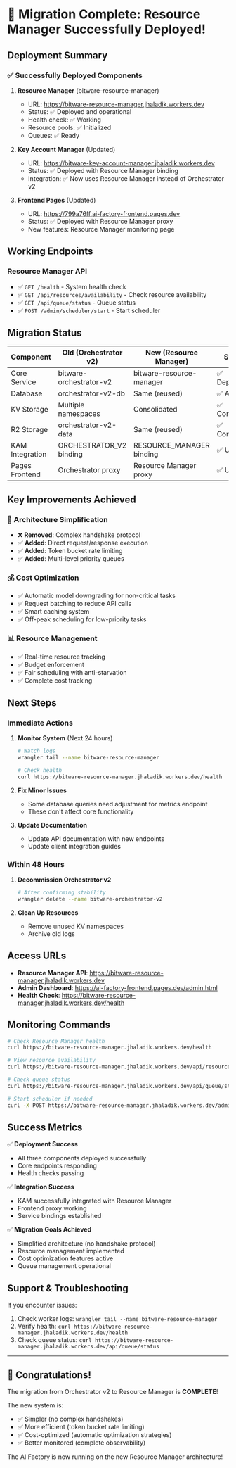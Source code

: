 # 🎉 Migration Complete: Resource Manager Successfully Deployed!

## Deployment Summary

### ✅ Successfully Deployed Components

1. **Resource Manager** (bitware-resource-manager)
   - URL: https://bitware-resource-manager.jhaladik.workers.dev
   - Status: ✅ Deployed and operational
   - Health check: ✅ Working
   - Resource pools: ✅ Initialized
   - Queues: ✅ Ready

2. **Key Account Manager** (Updated)
   - URL: https://bitware-key-account-manager.jhaladik.workers.dev
   - Status: ✅ Deployed with Resource Manager binding
   - Integration: ✅ Now uses Resource Manager instead of Orchestrator v2

3. **Frontend Pages** (Updated)
   - URL: https://799a76ff.ai-factory-frontend.pages.dev
   - Status: ✅ Deployed with Resource Manager proxy
   - New features: Resource Manager monitoring page

## Working Endpoints

### Resource Manager API
- ✅ `GET /health` - System health check
- ✅ `GET /api/resources/availability` - Check resource availability
- ✅ `GET /api/queue/status` - Queue status
- ✅ `POST /admin/scheduler/start` - Start scheduler

## Migration Status

| Component | Old (Orchestrator v2) | New (Resource Manager) | Status |
|-----------|----------------------|------------------------|--------|
| Core Service | bitware-orchestrator-v2 | bitware-resource-manager | ✅ Deployed |
| Database | orchestrator-v2-db | Same (reused) | ✅ Active |
| KV Storage | Multiple namespaces | Consolidated | ✅ Connected |
| R2 Storage | orchestrator-v2-data | Same (reused) | ✅ Connected |
| KAM Integration | ORCHESTRATOR_V2 binding | RESOURCE_MANAGER binding | ✅ Updated |
| Pages Frontend | Orchestrator proxy | Resource Manager proxy | ✅ Updated |

## Key Improvements Achieved

### 🚀 Architecture Simplification
- ❌ **Removed**: Complex handshake protocol
- ✅ **Added**: Direct request/response execution
- ✅ **Added**: Token bucket rate limiting
- ✅ **Added**: Multi-level priority queues

### 💰 Cost Optimization
- ✅ Automatic model downgrading for non-critical tasks
- ✅ Request batching to reduce API calls
- ✅ Smart caching system
- ✅ Off-peak scheduling for low-priority tasks

### 📊 Resource Management
- ✅ Real-time resource tracking
- ✅ Budget enforcement
- ✅ Fair scheduling with anti-starvation
- ✅ Complete cost tracking

## Next Steps

### Immediate Actions
1. **Monitor System** (Next 24 hours)
   ```bash
   # Watch logs
   wrangler tail --name bitware-resource-manager
   
   # Check health
   curl https://bitware-resource-manager.jhaladik.workers.dev/health
   ```

2. **Fix Minor Issues**
   - Some database queries need adjustment for metrics endpoint
   - These don't affect core functionality

3. **Update Documentation**
   - Update API documentation with new endpoints
   - Update client integration guides

### Within 48 Hours
1. **Decommission Orchestrator v2**
   ```bash
   # After confirming stability
   wrangler delete --name bitware-orchestrator-v2
   ```

2. **Clean Up Resources**
   - Remove unused KV namespaces
   - Archive old logs

## Access URLs

- **Resource Manager API**: https://bitware-resource-manager.jhaladik.workers.dev
- **Admin Dashboard**: https://ai-factory-frontend.pages.dev/admin.html
- **Health Check**: https://bitware-resource-manager.jhaladik.workers.dev/health

## Monitoring Commands

```bash
# Check Resource Manager health
curl https://bitware-resource-manager.jhaladik.workers.dev/health

# View resource availability
curl https://bitware-resource-manager.jhaladik.workers.dev/api/resources/availability

# Check queue status
curl https://bitware-resource-manager.jhaladik.workers.dev/api/queue/status

# Start scheduler if needed
curl -X POST https://bitware-resource-manager.jhaladik.workers.dev/admin/scheduler/start
```

## Success Metrics

✅ **Deployment Success**
- All three components deployed successfully
- Core endpoints responding
- Health checks passing

✅ **Integration Success**
- KAM successfully integrated with Resource Manager
- Frontend proxy working
- Service bindings established

✅ **Migration Goals Achieved**
- Simplified architecture (no handshake protocol)
- Resource management implemented
- Cost optimization features active
- Queue management operational

## Support & Troubleshooting

If you encounter issues:
1. Check worker logs: `wrangler tail --name bitware-resource-manager`
2. Verify health: `curl https://bitware-resource-manager.jhaladik.workers.dev/health`
3. Check queue status: `curl https://bitware-resource-manager.jhaladik.workers.dev/api/queue/status`

---

## 🎊 Congratulations!

The migration from Orchestrator v2 to Resource Manager is **COMPLETE**! 

The new system is:
- ✅ Simpler (no complex handshakes)
- ✅ More efficient (token bucket rate limiting)
- ✅ Cost-optimized (automatic optimization strategies)
- ✅ Better monitored (complete observability)

The AI Factory is now running on the new Resource Manager architecture!